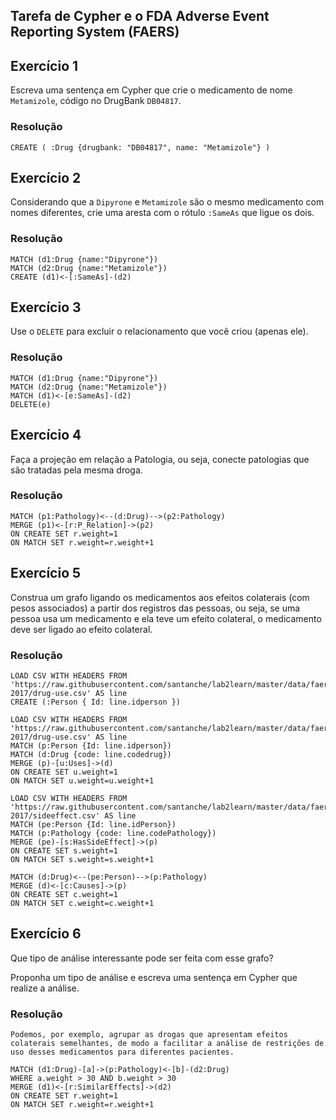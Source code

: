 ## Tarefa de Cypher e o FDA Adverse Event Reporting System (FAERS)

## Exercício 1

Escreva uma sentença em Cypher que crie o medicamento de nome `Metamizole`, código no DrugBank `DB04817`.

### Resolução
~~~cypher
CREATE ( :Drug {drugbank: "DB04817", name: "Metamizole"} )
~~~

## Exercício 2

Considerando que a `Dipyrone` e `Metamizole` são o mesmo medicamento com nomes diferentes, crie uma aresta com o rótulo `:SameAs` que ligue os dois.

### Resolução
~~~cypher
MATCH (d1:Drug {name:"Dipyrone"})
MATCH (d2:Drug {name:"Metamizole"})
CREATE (d1)<-[:SameAs]-(d2)
~~~

## Exercício 3

Use o `DELETE` para excluir o relacionamento que você criou (apenas ele).

### Resolução
~~~cypher
MATCH (d1:Drug {name:"Dipyrone"})
MATCH (d2:Drug {name:"Metamizole"})
MATCH (d1)<-[e:SameAs]-(d2)
DELETE(e)
~~~

## Exercício 4

Faça a projeção em relação a Patologia, ou seja, conecte patologias que são tratadas pela mesma droga.

### Resolução
~~~cypher
MATCH (p1:Pathology)<--(d:Drug)-->(p2:Pathology)
MERGE (p1)<-[r:P_Relation]->(p2)
ON CREATE SET r.weight=1
ON MATCH SET r.weight=r.weight+1
~~~

## Exercício 5

Construa um grafo ligando os medicamentos aos efeitos colaterais (com pesos associados) a partir dos registros das pessoas, ou seja, se uma pessoa usa um medicamento e ela teve um efeito colateral, o medicamento deve ser ligado ao efeito colateral.

### Resolução
~~~cypher
LOAD CSV WITH HEADERS FROM 'https://raw.githubusercontent.com/santanche/lab2learn/master/data/faers-2017/drug-use.csv' AS line
CREATE (:Person { Id: line.idperson })

LOAD CSV WITH HEADERS FROM 'https://raw.githubusercontent.com/santanche/lab2learn/master/data/faers-2017/drug-use.csv' AS line
MATCH (p:Person {Id: line.idperson})
MATCH (d:Drug {code: line.codedrug})
MERGE (p)-[u:Uses]->(d)
ON CREATE SET u.weight=1
ON MATCH SET u.weight=u.weight+1

LOAD CSV WITH HEADERS FROM 'https://raw.githubusercontent.com/santanche/lab2learn/master/data/faers-2017/sideeffect.csv' AS line
MATCH (pe:Person {Id: line.idPerson})
MATCH (p:Pathology {code: line.codePathology})
MERGE (pe)-[s:HasSideEffect]->(p)
ON CREATE SET s.weight=1
ON MATCH SET s.weight=s.weight+1

MATCH (d:Drug)<--(pe:Person)-->(p:Pathology)
MERGE (d)<-[c:Causes]->(p)
ON CREATE SET c.weight=1
ON MATCH SET c.weight=c.weight+1
~~~

## Exercício 6

Que tipo de análise interessante pode ser feita com esse grafo?

Proponha um tipo de análise e escreva uma sentença em Cypher que realize a análise.

### Resolução
~~~cypher
Podemos, por exemplo, agrupar as drogas que apresentam efeitos colaterais semelhantes, de modo a facilitar a análise de restrições de uso desses medicamentos para diferentes pacientes.

MATCH (d1:Drug)-[a]->(p:Pathology)<-[b]-(d2:Drug)
WHERE a.weight > 30 AND b.weight > 30
MERGE (d1)<-[r:SimilarEffects]->(d2)
ON CREATE SET r.weight=1
ON MATCH SET r.weight=r.weight+1
~~~

